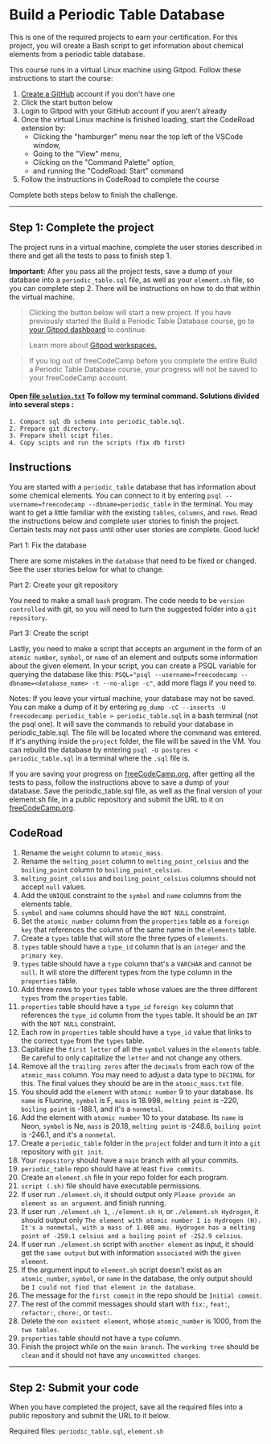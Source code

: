 Build a Periodic Table Database
===============================

This is one of the required projects to earn your certification. For this project, you will create a Bash script to get information about chemical elements from a periodic table database.

This course runs in a virtual Linux machine using Gitpod. Follow these instructions to start the course:

1.  [Create a GitHub](https://github.com/join "Source Code Link") account if you don't have one
2.  Click the start button below
3.  Login to Gitpod with your GitHub account if you aren't already
4.  Once the virtual Linux machine is finished loading, start the CodeRoad extension by:
    *   Clicking the "hamburger" menu near the top left of the VSCode window,
    *   Going to the "View" menu,
    *   Clicking on the "Command Palette" option,
    *   and running the "CodeRoad: Start" command
5.  Follow the instructions in CodeRoad to complete the course

Complete both steps below to finish the challenge.

* * *

Step 1: Complete the project
----------------------------

The project runs in a virtual machine, complete the user stories described in there and get all the tests to pass to finish step 1.

**Important:** After you pass all the project tests, save a dump of your database into a `periodic_table.sql` file, as well as your `element.sh` file, so you can complete step 2. There will be instructions on how to do that within the virtual machine.

> Clicking the button below will start a new project. If you have previously started the Build a Periodic Table Database course, go to [your Gitpod dashboard](https://gitpod.io/workspaces) to continue.
> 
> Learn more about [Gitpod workspaces.](https://forum.freecodecamp.org/t/using-gitpod-in-the-curriculum/668669)

> If you log out of freeCodeCamp before you complete the entire Build a Periodic Table Database course, your progress will not be saved to your freeCodeCamp account.

#### Open [file `solution.txt`](solution.txt) To follow my terminal command. Solutions divided into several steps :
    1. Compact sql db schema into periodic_table.sql.
    2. Prepare git directory.
    3. Prepare shell scipt files.
    4. Copy scipts and run the scripts (fix db first)

## Instructions
You are started with a `periodic_table` database that has information about some chemical elements. You can connect to it by entering `psql --username=freecodecamp --dbname=periodic_table` in the terminal. You may want to get a little familiar with the existing `tables`, `columns`, and `rows`. Read the instructions below and complete user stories to finish the project. Certain tests may not pass until other user stories are complete. Good luck!

Part 1: Fix the database

There are some mistakes in the `database` that need to be fixed or changed. See the user stories below for what to change.

Part 2: Create your git repository

You need to make a small `bash` program. The code needs to be `version controlled` with git, so you will need to turn the suggested folder into a `git repository`.

Part 3: Create the script

Lastly, you need to make a script that accepts an argument in the form of an `atomic number`, `symbol`, or `name` of an element and outputs some information about the given element. In your script, you can create a PSQL variable for querying the database like this: `PSQL="psql --username=freecodecamp --dbname=<database_name> -t --no-align -c"`, add more flags if you need to.

Notes:
If you leave your virtual machine, your database may not be saved. You can make a dump of it by entering `pg_dump -cC --inserts -U freecodecamp periodic_table > periodic_table.sql` in a bash terminal (not the psql one). It will save the commands to rebuild your database in periodic_table.sql. The file will be located where the command was entered. If it's anything inside the `project` folder, the file will be saved in the VM. You can rebuild the database by entering `psql -U postgres < periodic_table.sql` in a terminal where the `.sql` file is.

If you are saving your progress on [freeCodeCamp.org](https://www.freecodecamp.org/), after getting all the tests to pass, follow the instructions above to save a dump of your database. Save the periodic_table.sql file, as well as the final version of your element.sh file, in a public repository and submit the URL to it on [freeCodeCamp.org](https://www.freecodecamp.org/).

## CodeRoad
1. Rename the `weight` column to `atomic_mass`.
2. Rename the `melting_point` column to `melting_point_celsius` and the `boiling_point` column to `boiling_point_celsius`.
3. `melting_point_celsius` and `boiling_point_celsius` columns should not accept `null` values.
4. Add the `UNIQUE` constraint to the `symbol` and `name` columns from the elements table.
5. `symbol` and `name` columns should have the `NOT NULL` constraint.
6. Set the `atomic_number` column from the `properties` table as a `foreign key` that references the column of the same name in the `elements` table.
7. Create a `types` table that will store the three types of `elements`.
8. `types` table should have a `type_id` column that is an `integer` and the `primary key`.
9. `types` table should have a `type` column that's a `VARCHAR` and cannot be `null`. It will store the different types from the type column in the `properties` table.
10. Add three rows to your `types` table whose values are the three different `types` from the `properties` table.
11. `properties` table should have a `type_id` `foreign key` column that references the `type_id` column from the `types` table. It should be an `INT` with the `NOT NULL` constraint.
12. Each row in `properties` table should have a `type_id` value that links to the correct `type` from the `types` table.
13. Capitalize the `first letter` of all the `symbol` values in the `elements` table. Be careful to only capitalize the `letter` and not change any others.
14. Remove all the `trailing zeros` after the `decimals` from each row of the `atomic_mass` column. You may need to adjust a data type to `DECIMAL` for this. The final values they should be are in the `atomic_mass.txt` file.
15. You should add the `element` with `atomic number` 9 to your database. Its `name` is Fluorine, `symbol` is F, `mass` is 18.998, `melting point` is -220, `boiling point` is -188.1, and it's a `nonmetal`.
16. Add the element with `atomic number` 10 to your database. Its `name` is Neon, `symbol` is Ne, `mass` is 20.18, `melting point` is -248.6, `boiling point` is -246.1, and it's a `nonmetal`.
17. Create a `periodic_table` folder in the `project` folder and turn it into a `git` repository with `git init`.
18. Your `repository` should have a `main` branch with all your commits.
19. `periodic_table` repo should have at least `five commits`.
20. Create an `element.sh` file in your repo folder for each program.
21. `script (.sh)` file should have executable permissions.
22. If user run `./element.sh`, it should output only `Please provide an element as an argument`. and finish running.
23. If user run `./element.sh 1`, `./element.sh H`, or `./element.sh Hydrogen`, it should output only `The element with atomic number 1 is Hydrogen (H). It's a nonmetal, with a mass of 1.008 amu. Hydrogen has a melting point of -259.1 celsius and a boiling point of -252.9 celsius`.
24. If user run `./element.sh` script with `another element` as input, it should get the `same output` but with information `associated` with the `given element`.
25. If the argument input to `element.sh` script doesn't exist as an `atomic_number`, `symbol`, or `name` in the database, the only output should be `I could not find that element in the database`.
26. The message for the `first commit` in the repo should be `Initial commit`.
27. The rest of the commit messages should start with `fix:`, `feat:`, `refactor:`, `chore:`, or `test:`.
28. Delete the `non existent element`, whose `atomic_number` is 1000, from the `two tables`.
29. `properties` table should not have a `type` column.
30. Finish the project while on the `main branch`. The `working tree` should be `clean` and it should not have any `uncommitted changes`.

* * *

Step 2: Submit your code
------------------------

When you have completed the project, save all the required files into a public repository and submit the URL to it below.

Required files: `periodic_table.sql`, `element.sh`
